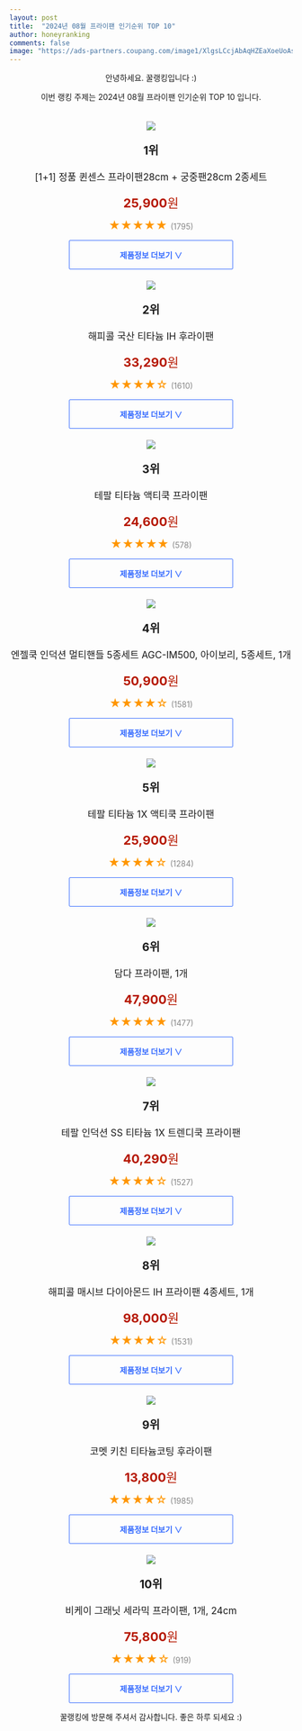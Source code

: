 ```yaml
---
layout: post
title:  "2024년 08월 프라이팬 인기순위 TOP 10"
author: honeyranking
comments: false
image: "https://ads-partners.coupang.com/image1/XlgsLCcjAbAqHZEaXoeUoAsMbZ5S7uzrqsscvRU1zqPWHXc1VQKm8dLUiuQj_m78yqvfEgH-v2d5uetk6vpWIumr0F_aO4XSBp3ZrWHOhI-CMkFKm1BBVbd_B617B4DVhV5xwV7VMvRm4g0juHpAztmIbh3Hpi5DlXbkRCb7HRCmpP69Chx1C_L54p2Fb0Hk85zFIkoiY0aFP5y63tBkKqAdwwCNu09NX_f7D-AujLPK1W4DGiuUDYZMZuxg_P4pNJ7FBXR9Jq-EiDv1t5vuLYVWGMJ7i5rq5l7zb5Fua5rvaFeKcYLDn39-9v1oew=="
---
```

<p style="text-align: center;">안녕하세요. 꿀랭킹입니다 :)</p>
<p style="text-align: center;">이번 랭킹 주제는 2024년 08월 프라이팬 인기순위 TOP 10 입니다.</p><center><img src="https://ads-partners.coupang.com/image1/XlgsLCcjAbAqHZEaXoeUoAsMbZ5S7uzrqsscvRU1zqPWHXc1VQKm8dLUiuQj_m78yqvfEgH-v2d5uetk6vpWIumr0F_aO4XSBp3ZrWHOhI-CMkFKm1BBVbd_B617B4DVhV5xwV7VMvRm4g0juHpAztmIbh3Hpi5DlXbkRCb7HRCmpP69Chx1C_L54p2Fb0Hk85zFIkoiY0aFP5y63tBkKqAdwwCNu09NX_f7D-AujLPK1W4DGiuUDYZMZuxg_P4pNJ7FBXR9Jq-EiDv1t5vuLYVWGMJ7i5rq5l7zb5Fua5rvaFeKcYLDn39-9v1oew==" style="margin-top:20px" /></center><p style="text-align: center; font-size: 20px"><b>1위</b></p><p style="text-align: center; font-size: 17px">[1+1] 정품 퀸센스 프라이팬28cm + 궁중팬28cm 2종세트</p><p style="text-align: center;"><span style="color: #b61800; font-size: 22px;"><b>25,900</b>원</span></p><p style="text-align: center;"><span style="color: #ff9600; font-size: 20px;">★★★★★ </span><span style="color: #878787;">(1795)</span></p><center><a href="https://link.coupang.com/re/AFFSDP?lptag=AF3899140&subid=honeyrank&pageKey=8009038499&itemId=22335754640&vendorItemId=89381015109&traceid=V0-153-56598672ad547ee9&clickBeacon=b4231250-5c6e-11ef-9999-32fc891e7161%7E3&requestid=20240817170000989179601534&token=31850C%7CMIXED"><div style="font-size: 14px; display: inline-block; padding: 15px 90px; color: #346aff; border-radius: 2px; border: 1px solid #346aff; cursor: pointer;"><b>제품정보 더보기 &or;</b></div></a></center><center><img src="https://ads-partners.coupang.com/image1/vjkNZnx2M0Qs1hccvs8zNKN5VKuPZn19YRMAJhaJ0s5jnONGvmmyjkvKQZDEkeSeFMEJaDYFuQ2nzkxM-_7Am19imWLcSt1A0Sc_bub5btb1DP6LdbuX0x5DW-0d8vV3YLFec0B3IFLOpr1Spo2DSsff1gK6TPFEvgKdQZ_Q137Q75RluNxuxKjWm1yzqs36XyokfUDgUkDuRmH-qnuVF20tKXsX0a7RACmMi6okIZE3zgrbRIBldNo6Rx0CB9G48RhJL60JfaS4RcRrozdmAQxiZt3xykQq69w=" style="margin-top:20px" /></center><p style="text-align: center; font-size: 20px"><b>2위</b></p><p style="text-align: center; font-size: 17px">해피콜 국산 티타늄 IH 후라이팬</p><p style="text-align: center;"><span style="color: #b61800; font-size: 22px;"><b>33,290</b>원</span></p><p style="text-align: center;"><span style="color: #ff9600; font-size: 20px;">★★★★☆ </span><span style="color: #878787;">(1610)</span></p><center><a href="https://link.coupang.com/re/AFFSDP?lptag=AF3899140&subid=honeyrank&pageKey=7104562512&itemId=17746831937&vendorItemId=3035606912&traceid=V0-153-5507ab564785f809&requestid=20240817170000989179601534&token=31850C%7CMIXED"><div style="font-size: 14px; display: inline-block; padding: 15px 90px; color: #346aff; border-radius: 2px; border: 1px solid #346aff; cursor: pointer;"><b>제품정보 더보기 &or;</b></div></a></center><center><img src="https://ads-partners.coupang.com/image1/GFK68EmUcYUxpixeGAkqebzNDDNAFCb0cnFR73b2hYYOGLlK3W-Lk6KxnWLVXUBkYq40-uV7Cfi5RwOl6oJ0kI69FBz9HyiVno83zOrEipKzagzcFuVtA12a5hngqZDgiwYGc5A-2C8smFQfHj5NqNJeSSi6NcIzsQCDnbas0OlPkZWBXj_B25MPw3mRMlt_jrsYs9VoX05S9sk4ws1tOGr5xP_AHK1x9jvtq65eddHZIywADW0l6F_xffiO7nTVZEjtzUg5H7oWomDjrcmt-C6Vss6ehabcJac=" style="margin-top:20px" /></center><p style="text-align: center; font-size: 20px"><b>3위</b></p><p style="text-align: center; font-size: 17px">테팔 티타늄 액티쿡 프라이팬</p><p style="text-align: center;"><span style="color: #b61800; font-size: 22px;"><b>24,600</b>원</span></p><p style="text-align: center;"><span style="color: #ff9600; font-size: 20px;">★★★★★ </span><span style="color: #878787;">(578)</span></p><center><a href="https://link.coupang.com/re/AFFSDP?lptag=AF3899140&subid=honeyrank&pageKey=6976505075&itemId=17029162999&vendorItemId=84204472485&traceid=V0-153-a311826c0ad9d5ab&requestid=20240817170000989179601534&token=31850C%7CMIXED"><div style="font-size: 14px; display: inline-block; padding: 15px 90px; color: #346aff; border-radius: 2px; border: 1px solid #346aff; cursor: pointer;"><b>제품정보 더보기 &or;</b></div></a></center><center><img src="https://ads-partners.coupang.com/image1/HOYKABq7gabE2lcvHHNYG8Ou71xzykSYRca1a7nS5NNFQs2Nx8qdrYZIpe1Y3oWSJgwDCHZmBs_GPmySFFkBVcqMHvX982gFEmY2t1rUbEMh-KRNWL54C-wC61_lXoJHPplBsutnRE7MuJDehyJ45n-BnzwRLp05q6S-MJxX88rc6hTjMl0GVlOdAQUMq_HXhc9LfO1k2Wb9RD4A4AVcLbwATLvgdXxlIb7qexV30wb9WOWNDeP6cf4aRpnqH-zJXh8aaCK9v5k5lAehnCRlupqIYVc8Io1xA0ZdX-jW5rb7vsGVGYU75Zwb_1GniQ==" style="margin-top:20px" /></center><p style="text-align: center; font-size: 20px"><b>4위</b></p><p style="text-align: center; font-size: 17px">엔젤쿡 인덕션 멀티핸들 5종세트 AGC-IM500, 아이보리, 5종세트, 1개</p><p style="text-align: center;"><span style="color: #b61800; font-size: 22px;"><b>50,900</b>원</span></p><p style="text-align: center;"><span style="color: #ff9600; font-size: 20px;">★★★★☆ </span><span style="color: #878787;">(1581)</span></p><center><a href="https://link.coupang.com/re/AFFSDP?lptag=AF3899140&subid=honeyrank&pageKey=8096861411&itemId=22892913013&vendorItemId=84632466376&traceid=V0-153-83a0aaa054329863&clickBeacon=b4231250-5c6e-11ef-ab6c-0725cc287827%7E3&requestid=20240817170000989179601534&token=31850C%7CMIXED"><div style="font-size: 14px; display: inline-block; padding: 15px 90px; color: #346aff; border-radius: 2px; border: 1px solid #346aff; cursor: pointer;"><b>제품정보 더보기 &or;</b></div></a></center><center><img src="https://ads-partners.coupang.com/image1/IqMxEphVyeCqMWWkIlsoV8Nxbh_2pE9B-8j9BJoHrvZbOgiNSVNqTASZ0C7O9XYkQhtd_xji4Yv1lkJmUgLoAW76O50HDb_6T0Z5MEmD4Sh7ey2WW5yw8ale-Z7jWqCL_nO9Dw9tYnDCNWLqQy4dNpleuG9_EzqLVx-JjJ-M9cfq08XzDhYCQso6SJ4_sdSzsSxnPfMnoW9eazkqWAQKGoDdf1eWEBGGQIaYGsdi6EWtHoLjF743Yq1FILcHQ_aMzr4dEir-K9IQMlDrtt27x_34a5hdXuPXSwk=" style="margin-top:20px" /></center><p style="text-align: center; font-size: 20px"><b>5위</b></p><p style="text-align: center; font-size: 17px">테팔 티타늄 1X 액티쿡 프라이팬</p><p style="text-align: center;"><span style="color: #b61800; font-size: 22px;"><b>25,900</b>원</span></p><p style="text-align: center;"><span style="color: #ff9600; font-size: 20px;">★★★★☆ </span><span style="color: #878787;">(1284)</span></p><center><a href="https://link.coupang.com/re/AFFSDP?lptag=AF3899140&subid=honeyrank&pageKey=6976505075&itemId=17029863135&vendorItemId=84205163947&traceid=V0-153-a311826c0ad9d5ab&requestid=20240817170000989179601534&token=31850C%7CMIXED"><div style="font-size: 14px; display: inline-block; padding: 15px 90px; color: #346aff; border-radius: 2px; border: 1px solid #346aff; cursor: pointer;"><b>제품정보 더보기 &or;</b></div></a></center><center><img src="https://ads-partners.coupang.com/image1/YeiUdiYHgLc3P6nlYRdrOorJT9qNSb_iu29dGHyenLVF9bT8nw6Rt5rd0MIwY-porROaDXpB2qQeCgFGNzQavxlkQbmu3QAKyxg2PvAlRNnM1YrliOjN104623tt9FRsSd2PqJGpcyemmGNQfp8j2O4e17UYFswv9imii4L1HcYwvYbwJ5WQlxLm2gyk6DcbhNRqGzKJYVpKTIqEtvUSNTpTdA5xRBxKTEU48cNJidCpXYGi2ktn84w7KzmAiOroC5FiBM68sT02D3GtZKaT7pNnjPThuT8Q1mfN9r6gmGDzIvCWpCc7GFwn1MvZiQ==" style="margin-top:20px" /></center><p style="text-align: center; font-size: 20px"><b>6위</b></p><p style="text-align: center; font-size: 17px">담다 프라이팬, 1개</p><p style="text-align: center;"><span style="color: #b61800; font-size: 22px;"><b>47,900</b>원</span></p><p style="text-align: center;"><span style="color: #ff9600; font-size: 20px;">★★★★★ </span><span style="color: #878787;">(1477)</span></p><center><a href="https://link.coupang.com/re/AFFSDP?lptag=AF3899140&subid=honeyrank&pageKey=7921238642&itemId=21762116428&vendorItemId=88811069447&traceid=V0-153-8bad70f7f7eee9ed&clickBeacon=b4231250-5c6e-11ef-a1c8-d1306172caff%7E3&requestid=20240817170000989179601534&token=31850C%7CMIXED"><div style="font-size: 14px; display: inline-block; padding: 15px 90px; color: #346aff; border-radius: 2px; border: 1px solid #346aff; cursor: pointer;"><b>제품정보 더보기 &or;</b></div></a></center><center><img src="https://ads-partners.coupang.com/image1/jRs0haMBNetrTknJjVpam4AeHPICLJDX5F3bol6A4wYdPDrqVx07Iu3zdWzGscxrV-D8Sqxm5wzYh-YezYiToVwEv6xp1uH95Nw79uInaMSDqNOAZfShx9jmUuPhgk1194YpS0nA9J3k7w1ZmIU6hbHkPYPOoQeFQYl4vC3Hf1YVWmWkV7QEzV85FMoAnciiiwG3CCu2TNI7TSM1hkg5vsfJobeLEW0wjw-A-HKAforXySSpmO9gG9zrUC9ESFi74OR3u-AywMHI0z-ZO4QsR5zeyHEkQIcZRBsr" style="margin-top:20px" /></center><p style="text-align: center; font-size: 20px"><b>7위</b></p><p style="text-align: center; font-size: 17px">테팔 인덕션 SS 티타늄 1X 트렌디쿡 프라이팬</p><p style="text-align: center;"><span style="color: #b61800; font-size: 22px;"><b>40,290</b>원</span></p><p style="text-align: center;"><span style="color: #ff9600; font-size: 20px;">★★★★☆ </span><span style="color: #878787;">(1527)</span></p><center><a href="https://link.coupang.com/re/AFFSDP?lptag=AF3899140&subid=honeyrank&pageKey=6441709774&itemId=13943618577&vendorItemId=81192884825&traceid=V0-153-312c7f0e347ec430&requestid=20240817170000989179601534&token=31850C%7CMIXED"><div style="font-size: 14px; display: inline-block; padding: 15px 90px; color: #346aff; border-radius: 2px; border: 1px solid #346aff; cursor: pointer;"><b>제품정보 더보기 &or;</b></div></a></center><center><img src="https://ads-partners.coupang.com/image1/B_zzXCTx1PHQgwXKB52ZNBNUV9dcg1GfqwFgYu8LacB1Rox6LCTxUFoVo93RZF7R4SMZ4K_mIq1o01YRFPNEFGMa3vZ1g21rlqpz1Sqq7Z8neIYrd70Ag3zbled7gTXEKiPAyl8kZnx87st8gqLNGsZhvV1kkejvL9E7HlTz3bn2DRDwcqMigDKqplX_02J5VLB7lfcc9M33K24vsN7P8pNgZ90GurH_MWcoW891N_V7TP6whukD8ACwUspMYq3r1ByWCTIjHogRMjmAjFZwwEvBXaFATaSe3vHiEKYPmlDTpKdANJmjuV1QIsNKVCw=" style="margin-top:20px" /></center><p style="text-align: center; font-size: 20px"><b>8위</b></p><p style="text-align: center; font-size: 17px">해피콜 매시브 다이아몬드 IH 프라이팬 4종세트, 1개</p><p style="text-align: center;"><span style="color: #b61800; font-size: 22px;"><b>98,000</b>원</span></p><p style="text-align: center;"><span style="color: #ff9600; font-size: 20px;">★★★★☆ </span><span style="color: #878787;">(1531)</span></p><center><a href="https://link.coupang.com/re/AFFSDP?lptag=AF3899140&subid=honeyrank&pageKey=6593633116&itemId=14888405921&vendorItemId=82127245153&traceid=V0-153-7a1623c68e7d60ba&clickBeacon=b4231250-5c6e-11ef-9134-1e5d25d742d3%7E3&requestid=20240817170000989179601534&token=31850C%7CMIXED"><div style="font-size: 14px; display: inline-block; padding: 15px 90px; color: #346aff; border-radius: 2px; border: 1px solid #346aff; cursor: pointer;"><b>제품정보 더보기 &or;</b></div></a></center><center><img src="https://ads-partners.coupang.com/image1/dFDS8ijixZg1RSG_dJ3VqF3rVq2pBa8Xh4Vhdn7JKTv8j-Ac7aTiZeSqpd8Y_5Dz8s3IWILjz52x7rO2KwLOo0QzP_d1clUqBbuP7BqdV27TUDvedxgCkmQCwxvxiPb6XzB3thqViZGT6Cp8jH_RUzcxRawA0WOdst7jw2qbcjum444pb8Ek3CqqqoyFGiLak3pON-lCUTMWD1iyzZFOJq951RMo7lsEWQPcIcIi4TgSYqQNeUNk5BNz1tz-1WV-M3l9ot8G-kG1cOFZQP4ZSqlD8f2pXVQG2Vw=" style="margin-top:20px" /></center><p style="text-align: center; font-size: 20px"><b>9위</b></p><p style="text-align: center; font-size: 17px">코멧 키친 티타늄코팅 후라이팬</p><p style="text-align: center;"><span style="color: #b61800; font-size: 22px;"><b>13,800</b>원</span></p><p style="text-align: center;"><span style="color: #ff9600; font-size: 20px;">★★★★☆ </span><span style="color: #878787;">(1985)</span></p><center><a href="https://link.coupang.com/re/AFFSDP?lptag=AF3899140&subid=honeyrank&pageKey=1419414761&itemId=2457160694&vendorItemId=70450694245&traceid=V0-153-33eefae1d04913ef&requestid=20240817170000989179601534&token=31850C%7CMIXED"><div style="font-size: 14px; display: inline-block; padding: 15px 90px; color: #346aff; border-radius: 2px; border: 1px solid #346aff; cursor: pointer;"><b>제품정보 더보기 &or;</b></div></a></center><center><img src="https://ads-partners.coupang.com/image1/EyDMBowngVOV-Q_bEy2y_l1yQ8W4IKWdHWOKUH8WEbyZiYU6qS88X9T4REEO-56-IjKW2nKG-B19L0iuIJGCCMQuZYrwDQlMe1l9r7go8VqrFpHfC1ssbKyEfBrEHPd6-XretaiqiwDYRymhcaFehzYQfIgC7_Y0IXemhdTwtEC8m35Zrd3HqwmVsvu5yrwsX3go0Q6WSae4nzQFO_LhuilgYMnOgwZ4yst7_JyF9cLNrd1qDvRSIBDxVBeL2tKgOptP4REQ4SX9kBFPpLqnoi6UXh_wHIpNuX_EVAzXmTk=" style="margin-top:20px" /></center><p style="text-align: center; font-size: 20px"><b>10위</b></p><p style="text-align: center; font-size: 17px">비케이 그래닛 세라믹 프라이팬, 1개, 24cm</p><p style="text-align: center;"><span style="color: #b61800; font-size: 22px;"><b>75,800</b>원</span></p><p style="text-align: center;"><span style="color: #ff9600; font-size: 20px;">★★★★☆ </span><span style="color: #878787;">(919)</span></p><center><a href="https://link.coupang.com/re/AFFSDP?lptag=AF3899140&subid=honeyrank&pageKey=7505845064&itemId=19656908503&vendorItemId=86762775707&traceid=V0-153-eca414621f1c1940&clickBeacon=b4233960-5c6e-11ef-b649-1e3415ffe02f%7E3&requestid=20240817170000989179601534&token=31850C%7CMIXED"><div style="font-size: 14px; display: inline-block; padding: 15px 90px; color: #346aff; border-radius: 2px; border: 1px solid #346aff; cursor: pointer;"><b>제품정보 더보기 &or;</b></div></a></center><p style="text-align: center;">꿀랭킹에 방문해 주셔서 감사합니다. 좋은 하루 되세요 :)</p>